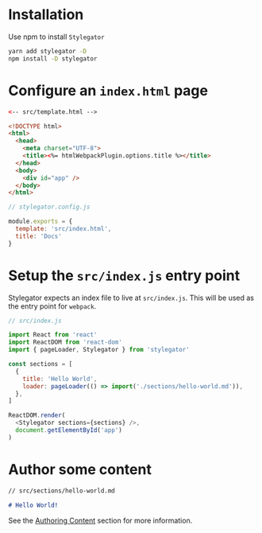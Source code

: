 # Installation

Use npm to install `Stylegator`

```sh
yarn add stylegator -D
npm install -D stylegator
```

# Configure an `index.html` page

```html
<-- src/template.html -->

<!DOCTYPE html>
<html>
  <head>
    <meta charset="UTF-8">
    <title><%= htmlWebpackPlugin.options.title %></title>
  </head>
  <body>
    <div id="app" />
  </body>
</html>

```

```js
// stylegator.config.js

module.exports = {
  template: 'src/index.html',
  title: 'Docs'
}
```

# Setup the `src/index.js` entry point

Stylegator expects an index file to live at `src/index.js`. This will be used as the entry point for `webpack`.

```js
// src/index.js

import React from 'react'
import ReactDOM from 'react-dom'
import { pageLoader, Stylegator } from 'stylegator'

const sections = [
  {
    title: 'Hello World',
    loader: pageLoader(() => import('./sections/hello-world.md')),
  },
]

ReactDOM.render(
  <Stylegator sections={sections} />,
  document.getElementById('app')
)
```

# Author some content

```md
// src/sections/hello-world.md

# Hello World!
```

See the [Authoring Content](#authoring-content) section for more information.

